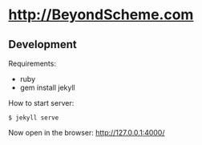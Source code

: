 # http://BeyondScheme.com

## Development

Requirements:

* ruby
* gem install jekyll

How to start server:

    $ jekyll serve

Now open in the browser: http://127.0.0.1:4000/
